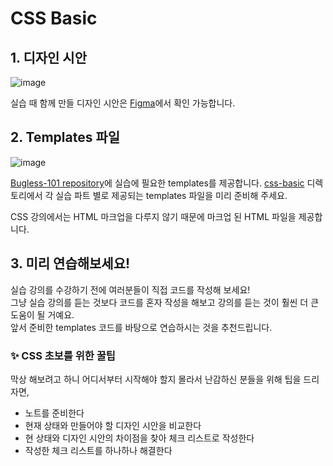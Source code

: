 # CSS Basic

## 1. 디자인 시안

![image](https://user-images.githubusercontent.com/19285811/76139894-43fa6400-6098-11ea-9961-dead30692844.png)

실습 때 함께 만들 디자인 시안은 [Figma](https://www.figma.com/file/k6aekBk53MUKUwVqRHsSVx/Bugless-CSS?node-id=0%3A1)에서 확인 가능합니다.  

## 2. Templates 파일

![image](https://user-images.githubusercontent.com/19285811/76139900-612f3280-6098-11ea-9deb-9475202f1943.png)

[Bugless-101 repository](https://github.com/rohjs/bugless-101/)에 실습에 필요한 templates를 제공합니다. [css-basic](https://github.com/rohjs/bugless-101/tree/master/css-basic) 디렉토리에서 각 실습 파트 별로 제공되는 templates 파일을 미리 준비해 주세요.

CSS 강의에서는 HTML 마크업을 다루지 않기 때문에 마크업 된 HTML 파일을 제공합니다.

## 3. 미리 연습해보세요!

실습 강의를 수강하기 전에 여러분들이 직접 코드를 작성해 보세요!  
그냥 실습 강의를 듣는 것보다 코드를 혼자 작성을 해보고 강의를 듣는 것이 훨씬 더 큰 도움이 될 거예요.  
앞서 준비한 templates 코드를 바탕으로 연습하시는 것을 추천드립니다. 

### ✨ CSS 초보를 위한 꿀팁

막상 해보려고 하니 어디서부터 시작해야 할지 몰라서 난감하신 분들을 위해 팁을 드리자면,

- 노트를 준비한다
- 현재 상태와 만들어야 할 디자인 시안을 비교한다
- 현 상태와 디자인 시안의 차이점을 찾아 체크 리스트로 작성한다
- 작성한 체크 리스트를 하나하나 해결한다
